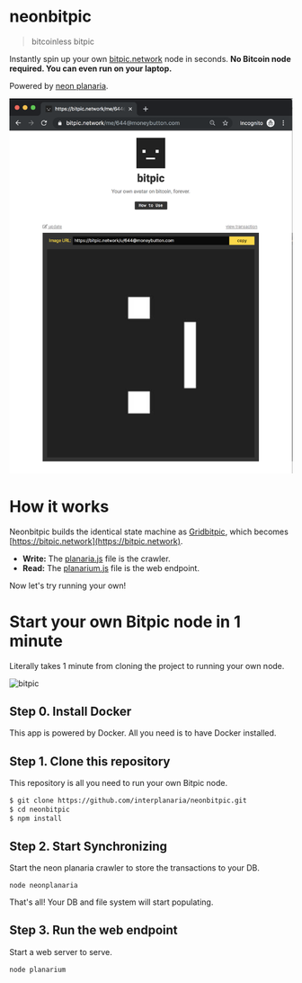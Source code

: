 # neonbitpic

> bitcoinless bitpic

Instantly spin up your own [bitpic.network](https://bitpic.network) node in seconds. **No Bitcoin node required. You can even run on your laptop.** 

Powered by [neon planaria](https://neon.planaria.network).

![preview](preview.png)

# How it works

Neonbitpic builds the identical state machine as [Gridbitpic](https://github.com/interplanaria/gridbitpic), which becomes [https://bitpic.network](https://bitpic.network).

- **Write:** The [planaria.js](planaria.js) file is the crawler.
- **Read:** The [planarium.js](planarium.js) file is the web endpoint.

Now let's try running your own!


# Start your own Bitpic node in 1 minute

Literally takes 1 minute from cloning the project to running your own node.

![bitpic](bitpic.gif)


## Step 0. Install Docker

This app is powered by Docker. All you need is to have Docker installed.

## Step 1. Clone this repository

This repository is all you need to run your own Bitpic node.

```
$ git clone https://github.com/interplanaria/neonbitpic.git
$ cd neonbitpic
$ npm install
```

## Step 2. Start Synchronizing

Start the neon planaria crawler to store the transactions to your DB.

```
node neonplanaria
```

That's all! Your DB and file system will start populating.

## Step 3. Run the web endpoint

Start a web server to serve.

```
node planarium
```
